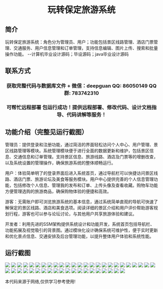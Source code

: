 <p><h1 align="center">玩转保定旅游系统</h1></p>

## 简介
玩转保定旅游系统：角色分为管理员、用户；功能包括景区线路管理、酒店门票管理、交通服务、用户信息管理和订单管理，支持信息编辑、图片上传、搜索和批量操作功能。    --计算机毕业设计源码；毕设源码；java毕业设计源码


## 联系方式
<p><h3 align="center">获取完整代码与数据库文件 + 微信：deepguan QQ: 86050149 QQ群: 783742310</h3></p>
<p><h3 align="center">可帮忙远程部署 包运行成功！提供远程部署、修改代码、设计文档指导、代码讲解等服务！</h3></p>

## 功能介绍（完整见运行截图）
管理员：提供登录和注册功能，通过简洁的界面轻松访问个人中心、用户管理、景区线路管理等模块。系统管理模块便于进行全面的数据更新和维护，包括景区信息、交通信息和订单管理。支持景区信息、旅游线路、酒店及门票等的增删改查，以及系统设置的管理操作，确保旅游系统的整体顺畅运行。

用户：体验简单明了的登录界面后进入系统首页，通过导航栏可以快捷访问景区线路、酒店门票、旅游论坛及美食等服务模块。用户中心提供完善的个人信息管理功能，包括修改个人信息、管理我的发布和订单、上传头像及查看收藏。购物车功能方便管理选购的旅游商品，确保购物体验的便捷和高效。

游客：无需账户即可浏览旅游系统的基本信息，通过系统简单直观的导航可快速了解保定的景区线路、酒店和美食选项。阅读详细的景区介绍和用户评价帮助游客规划行程，游客也可以参与论坛讨论，与其他用户共享旅游体验和建议。

开发者：利用先进的SSM架构提供系统设计和功能开发，系统首页包括导航栏、功能拓展及视觉吸引的背景图。通过模块化设计确保系统可维护性，便于实时更新和优化景点信息、交通安排及后台管理功能，以提升整体用户体验和系统性能。


## 运行截图
![](img/001.jpg)
![](img/002.jpg)
![](img/003.jpg)
![](img/004.jpg)
![](img/005.jpg)
![](img/006.jpg)
![](img/007.jpg)
![](img/008.jpg)
![](img/009.jpg)
![](img/010.jpg)
![](img/011.jpg)
![](img/012.jpg)
![](img/013.jpg)
![](img/014.jpg)
![](img/015.jpg)
![](img/016.jpg)
![](img/017.jpg)
![](img/018.jpg)
![](img/019.jpg)
![](img/020.jpg)
![](img/021.jpg)
![](img/022.jpg)
![](img/023.jpg)
![](img/024.jpg)
![](img/025.jpg)
![](img/026.jpg)
![](img/027.jpg)
![](img/028.jpg)
![](img/029.jpg)
![](img/030.jpg)
![](img/031.jpg)
![](img/032.jpg)
![](img/033.jpg)
![](img/034.jpg)
![](img/035.jpg)
![](img/036.jpg)
![](img/037.jpg)
![](img/038.jpg)
![](img/039.jpg)
![](img/040.jpg)
![](img/041.jpg)
![](img/042.jpg)
![](img/043.jpg)
![](img/044.jpg)
![](img/045.jpg)

<p>本代码来源于网络,仅供学习参考使用!</p>
